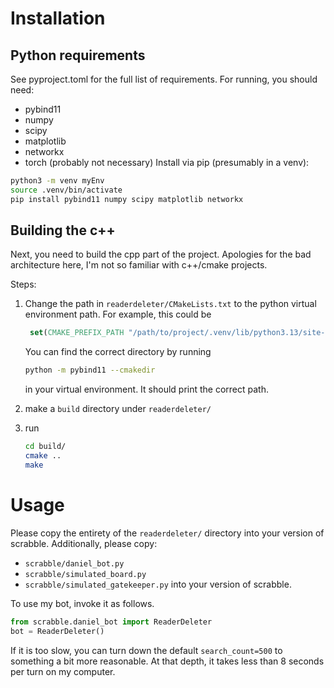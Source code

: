 # Installation

## Python requirements
See pyproject.toml for the full list of requirements.
For running, you should need:
- pybind11
- numpy
- scipy
- matplotlib
- networkx
- torch (probably not necessary)
Install via pip (presumably in a venv):
```sh
python3 -m venv myEnv
source .venv/bin/activate
pip install pybind11 numpy scipy matplotlib networkx
```

## Building the c++
Next, you need to build the cpp part of the project. Apologies for the bad architecture here,
I'm not so familiar with c++/cmake projects.

Steps:
1. Change the path in `readerdeleter/CMakeLists.txt` to the python virtual environment path.
   For example, this could be
   ```cmake
    set(CMAKE_PREFIX_PATH "/path/to/project/.venv/lib/python3.13/site-packages/pybind11" ${CMAKE_PREFIX_PATH})
   ```

   You can find the correct directory by running
   ```sh
   python -m pybind11 --cmakedir
   ```
   in your virtual environment. It should print the correct path.

2. make a `build` directory under `readerdeleter/`
3. run
   ```sh
   cd build/
   cmake ..
   make
   ```

# Usage

Please copy the entirety of the `readerdeleter/` directory into your version of scrabble.
Additionally, please copy:
- `scrabble/daniel_bot.py`
- `scrabble/simulated_board.py`
- `scrabble/simulated_gatekeeper.py`
into your version of scrabble.

To use my bot, invoke it as follows.
```python
from scrabble.daniel_bot import ReaderDeleter
bot = ReaderDeleter()
```

If it is too slow, you can turn down the default `search_count=500` to something a bit more reasonable.
At that depth, it takes less than 8 seconds per turn on my computer.
